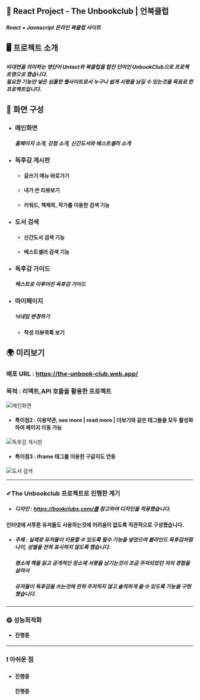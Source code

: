 ##  📍 React Project - The Unbookclub | 언북클럽

##### React + Javascript  온라인 북클럽 사이트

## 🖥 프로젝트 소개

##### 비대면을 의미하는 영단어 Untact와 북클럽을 합친 단어인 UnbookClub으로 프로젝트명으로 했습니다. </br> 필요한 기능만 넣은 심플한 웹사이트로서 누구나 쉽게 서평을 남길 수 있는것을 목표로 한 프로젝트입니다.


##  📄 화면 구성

- ### 메인화면 </br>

    ##### 홈페이지 소개, 강점 소개, 신간도서와 베스트셀러 소개
    
- ### 독후감 게시판</br>
    - #### 글쓰기 메뉴 바로가기
    - #### 내가 쓴 리뷰보기
    - #### 키워드, 책제목, 작가를 이용한 검색 기능
    
- ### 도서 검색</br>
    - #### 신간도서 검색 기능
    - #### 베스트셀러 검색 기능
    
- ### 독후감 가이드</br>
    ##### 텍스트로 이루어진 독후감 가이드
    
- ### 마이페이지</br>
    ##### 닉네임 변경하기
   - #### 작성 리뷰목록 보기
    
## 🌍 미리보기

### 배포 URL : https://the-unbook-club.web.app/
 ###  목적 : 리액트,API 호출을 활용한 프로젝트

![메인화면](https://user-images.githubusercontent.com/102779433/231512655-5d531fa7-e3bb-445a-800c-6e9a03cedcc3.gif)

- ####  특이점2 : 이용약관, see more | read more | 더보기와 같은 태그들을 모두 활성화하여 페이지 이동 가능

![독후감 게시판](https://user-images.githubusercontent.com/102779433/219938124-8fb4416c-7e94-4806-b1c9-42d2985e28f8.gif)


- ####  특이점3 : iframe 태그를 이용한 구글지도 연동 

![도서 검색](https://user-images.githubusercontent.com/102779433/219938128-e9c81522-6ac3-4beb-969f-86d3e3f56e3b.gif)

___

### ✔The Unbookclub 프로젝트로 진행한 계기
- ##### 디자인 : https://bookclubs.com/를 참고하여 디자인을 적용했습니다.
#### 인터넷에 서투른 유저들도 사용하는것에 어려움이 없도록 직관적으로 구성했습니다.

- ##### 주제 : 실제로 유저들이 이용할 수 있도록 필수 기능을 넣었으며 블라인드 독후감처럼 나이, 성별을 전혀 표시하지 않도록 했습니다.
    ##### 평소에 책을 읽고 공개적인 장소에 서평을 남기는것이 조금 주저되었던 저의 경험을 살려서
    ##### 유저들이 독후감을 쓰는것에 전혀 주저하지 않고 솔직하게 쓸 수 있도록 기능을 구현했습니다.

___

### 🌞 성능최적화
-  #### 진행중

___
### ❗ 아쉬운 점
- #### 진행중
    #### 진행중
